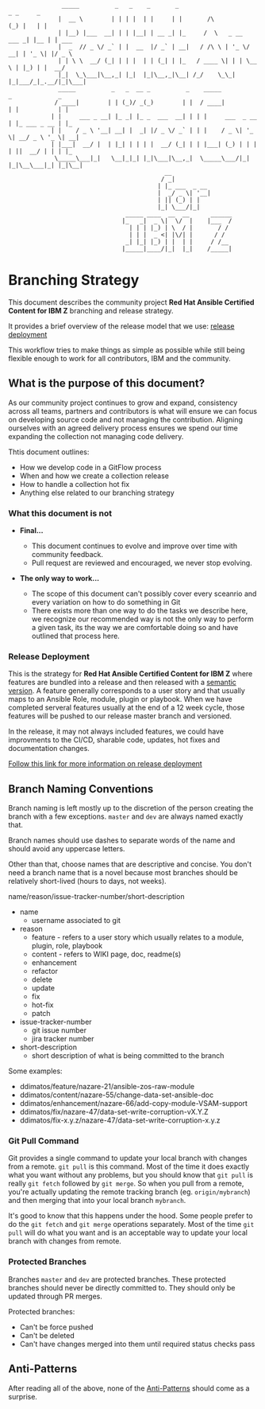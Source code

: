 ```
               _____          _   _    _       _                        _ _     _       
              |  __ \        | | | |  | |     | |       /\             (_) |   | |      
              | |__) |___  __| | | |__| | __ _| |_     /  \   _ __  ___ _| |__ | | ___  
              |  _  // _ \/ _` | |  __  |/ _` | __|   / /\ \ | '_ \/ __| | '_ \| |/ _ \ 
              | | \ \  __/ (_| | | |  | | (_| | |_   / ____ \| | | \__ \ | |_) | |  __/ 
              |_|  \_\___|\__,_| |_|  |_|\__,_|\__| /_/    \_\_| |_|___/_|_.__/|_|\___| 
              _____          _   _  __ _          _    _____            _             _   
             / ____|        | | (_)/ _(_)        | |  / ____|          | |           | |  
            | |     ___ _ __| |_ _| |_ _  ___  __| | | |     ___  _ __ | |_ ___ _ __ | |_ 
            | |    / _ \ '__| __| |  _| |/ _ \/ _` | | |    / _ \| '_ \| __/ _ \ '_ \| __|
            | |___|  __/ |  | |_| | | | |  __/ (_| | | |___| (_) | | | | ||  __/ | | | |_ 
             \_____\___|_|   \__|_|_| |_|\___|\__,_|  \_____\___/|_| |_|\__\___|_| |_|\__|
                                            __           
                                           / _|           
                                          | |_ ___  _ __  
                                          |  _/ _ \| '__| 
                                          | || (_) | |    
                                          |_| \___/|_|            
                                 _____ ____  __  __      ______
                                |_   _|  _ \|  \/  |    |___  /
                                  | | | |_) | \  / |       / / 
                                  | | |  _ <| |\/| |      / /  
                                 _| |_| |_) | |  | |     / /__ 
                                |_____|____/|_|  |_|    /_____|                     
```

# Branching Strategy

This document describes the community project __Red Hat Ansible Certified Content for IBM Z__ branching and release strategy.  

It provides a brief overview of the release model that we use:
[release deployment](release-deployment.md) 

This workflow tries to make things as simple as possible while still being flexible enough to work for all contributors, IBM and the community.

## What is the purpose of this document?

As our community project continues to grow and expand, consistency across all teams, partners and contributors is what will ensure we can focus on developing source code and not managing the contribution. Aligning ourselves with an agreed delivery process ensures we spend our time expanding the collection not managing code delivery.

Thtis document outlines:
* How we develop code in a GitFlow process
* When and how we create a collection release
* How to handle a collection hot fix
* Anything else related to our branching strategy

### What this document is not

* __Final...__ 
    * This document continues to evolve and improve over time with community feedback. 
    * Pull request are reviewed and encouraged, we never stop evolving. 

* __The only way to work...__
    * The scope of this document can't possibly cover every sceanrio and every variation on how to do something in Git
    * There exists more than one way to do the tasks we describe here, we recognize our recommended way is not the only way to perform a given task, its the way we are comfortable doing so and have outlined that process here. 

### Release Deployment

This is the strategy for __Red Hat Ansible Certified Content for IBM Z__ where features are bundled into a release and then released with a [semantic version](https://semver.org/). A feature generally corresponds to a user story and that usually maps to an Ansible Role, module, plugin or playbook. When we have completed serveral features usually at the end of a 12 week cycle, those features will be pushed to our release master branch and versioned. 

In the release, it may not always included features, we could have improvments to the CI/CD, sharable code, updates, hot fixes and documentation changes. 

[Follow this link for more information on release deployment](./release-deployment.md)

## Branch Naming Conventions
Branch naming is left mostly up to the discretion of the person creating the branch
with a few exceptions. `master` and `dev` are always named exactly that. 

Branch names should use dashes to separate words of the name and should avoid any
uppercase letters.


Other than that, choose names that are descriptive and concise. You don't need a branch
name that is a novel because most branches should be relatively short-lived (hours to
days, not weeks).

name/reason/issue-tracker-number/short-description
* name
  * username associated to git
* reason
  * feature - refers to a user story which usually relates to a module, plugin, role, playbook
  * content - refers to WIKI page, doc, readme(s)
  * enhancement
  * refactor
  * delete
  * update
  * fix
  * hot-fix
  * patch
* issue-tracker-number
  * git issue number
  * jira tracker number
* short-description
  * short description of what is being committed to the branch
  
 Some examples:
 * ddimatos/feature/nazare-21/ansible-zos-raw-module
 * ddimatos/content/nazare-55/change-data-set-ansible-doc
 * ddimatos/enhancement/nazare-66/add-copy-module-VSAM-support
 * ddimatos/fix/nazare-47/data-set-write-corruption-vX.Y.Z
 * ddimatos/fix-x.y.z/nazare-47/data-set-write-corruption-x.y.z

### Git Pull Command

Git provides a single command to update your local branch with changes from a remote.
`git pull` is this command. Most of the time it does exactly what you want without
any problems, but you should know that `git pull` is really `git fetch` followed
by `git merge`. So when you pull from a remote, you're actually updating the remote
tracking branch (eg. `origin/mybranch`) and then merging that into your local
branch `mybranch`.

It's good to know that this happens under the hood. Some people prefer to do the
`git fetch` and `git merge` operations separately. Most of the time `git pull` will
do what you want and is an acceptable way to update your local branch with changes
from remote.

### Protected Branches

Branches `master` and `dev` are protected branches. These protected branches
should never be directly committed to. They should only be updated through PR merges.

Protected branches:
- Can't be force pushed
- Can't be deleted
- Can't have changes merged into them until required status checks pass

## Anti-Patterns

After reading all of the above, none of the [Anti-Patterns](antipatterns.md) should
come as a surprise.
